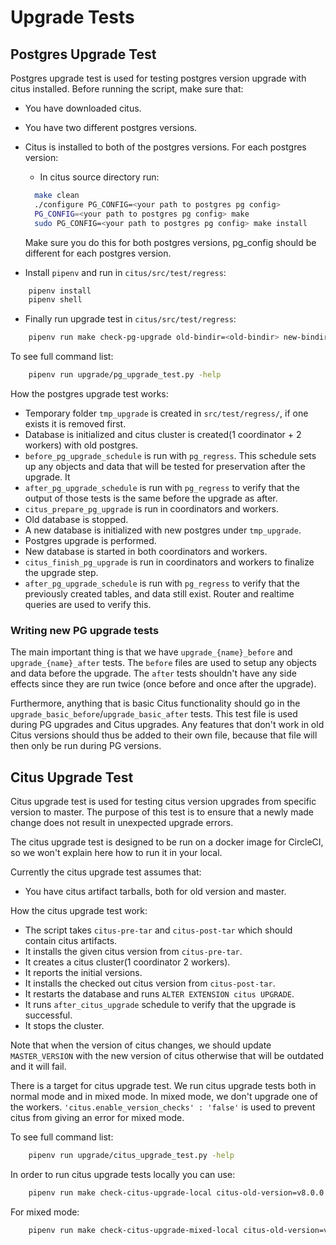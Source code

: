 # Upgrade Tests

## Postgres Upgrade Test

Postgres upgrade test is used for testing postgres version upgrade with citus installed.
Before running the script, make sure that:

- You have downloaded citus.
- You have two different postgres versions.
- Citus is installed to both of the postgres versions. For each postgres version:
  - In citus source directory run:

  ```bash
    make clean
    ./configure PG_CONFIG=<your path to postgres pg config>
    PG_CONFIG=<your path to postgres pg config> make
    sudo PG_CONFIG=<your path to postgres pg config> make install
  ```

  Make sure you do this for both postgres versions, pg_config should be different for each postgres version.

- Install `pipenv` and run in `citus/src/test/regress`:

```bash
    pipenv install
    pipenv shell
```

- Finally run upgrade test in `citus/src/test/regress`:

```bash
    pipenv run make check-pg-upgrade old-bindir=<old-bindir> new-bindir=<new-bindir>
```

To see full command list:

```bash
    pipenv run upgrade/pg_upgrade_test.py -help
```

How the postgres upgrade test works:

- Temporary folder `tmp_upgrade` is created in `src/test/regress/`, if one exists it is removed first.
- Database is initialized and citus cluster is created(1 coordinator + 2 workers) with old postgres.
- `before_pg_upgrade_schedule` is run with `pg_regress`. This schedule sets up any
  objects and data that will be tested for preservation after the upgrade. It
- `after_pg_upgrade_schedule` is run with `pg_regress` to verify that the output
  of those tests is the same before the upgrade as after.
- `citus_prepare_pg_upgrade` is run in coordinators and workers.
- Old database is stopped.
- A new database is initialized with new postgres under `tmp_upgrade`.
- Postgres upgrade is performed.
- New database is started in both coordinators and workers.
- `citus_finish_pg_upgrade` is run in coordinators and workers to finalize the upgrade step.
- `after_pg_upgrade_schedule` is run with `pg_regress` to verify that the previously created tables, and data still exist. Router and realtime queries are used to verify this.


### Writing new PG upgrade tests

The main important thing is that we have `upgrade_{name}_before` and
`upgrade_{name}_after` tests. The `before` files are used to setup any objects
and data before the upgrade. The `after` tests shouldn't have any side effects
since they are run twice (once before and once after the upgrade).

Furthermore, anything that is basic Citus functionality should go in the
`upgrade_basic_before`/`upgrade_basic_after` tests. This test file is used
during PG upgrades and Citus upgrades. Any features that don't work in old Citus
versions should thus be added to their own file, because that file will then
only be run during PG versions.

## Citus Upgrade Test

Citus upgrade test is used for testing citus version upgrades from specific version to master. The purpose of this test is to ensure that a newly made change does not result in unexpected upgrade errors.

The citus upgrade test is designed to be run on a docker image for CircleCI, so we won't explain here how to run it in your local.

Currently the citus upgrade test assumes that:

- You have citus artifact tarballs, both for old version and master.

How the citus upgrade test work:

- The script takes `citus-pre-tar` and `citus-post-tar` which should contain citus artifacts.
- It installs the given citus version from `citus-pre-tar`.
- It creates a citus cluster(1 coordinator 2 workers).
- It reports the initial versions.
- It installs the checked out citus version from `citus-post-tar`.
- It restarts the database and runs `ALTER EXTENSION citus UPGRADE`.
- It runs `after_citus_upgrade` schedule to verify that the upgrade is successful.
- It stops the cluster.

Note that when the version of citus changes, we should update `MASTER_VERSION` with the new version of citus otherwise that will be outdated and it will fail.

There is a target for citus upgrade test. We run citus upgrade tests both in normal mode and in mixed mode. In mixed mode, we don't upgrade one of the workers. `'citus.enable_version_checks' : 'false'` is used to prevent citus from giving an error for mixed mode.

To see full command list:

```bash
    pipenv run upgrade/citus_upgrade_test.py -help
```

In order to run citus upgrade tests locally you can use:

```bash
    pipenv run make check-citus-upgrade-local citus-old-version=v8.0.0
```

For mixed mode:

```bash
    pipenv run make check-citus-upgrade-mixed-local citus-old-version=v8.0.0
```
